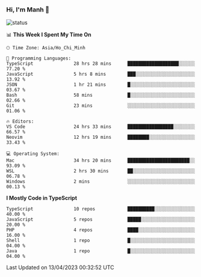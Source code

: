 ### Hi, I'm Manh 👋

![status](https://badge.stateful.com/manhhn01/status.svg)

<!--START_SECTION:waka-->
📊 **This Week I Spent My Time On** 

```text
🕑︎ Time Zone: Asia/Ho_Chi_Minh

💬 Programming Languages: 
TypeScript               28 hrs 28 mins      ███████████████████░░░░░░   77.20 % 
JavaScript               5 hrs 8 mins        ███░░░░░░░░░░░░░░░░░░░░░░   13.92 % 
JSON                     1 hr 21 mins        █░░░░░░░░░░░░░░░░░░░░░░░░   03.67 % 
Bash                     58 mins             █░░░░░░░░░░░░░░░░░░░░░░░░   02.66 % 
Git                      23 mins             ░░░░░░░░░░░░░░░░░░░░░░░░░   01.06 % 

🔥 Editors: 
VS Code                  24 hrs 33 mins      █████████████████░░░░░░░░   66.57 % 
Neovim                   12 hrs 19 mins      ████████░░░░░░░░░░░░░░░░░   33.43 % 

💻 Operating System: 
Mac                      34 hrs 20 mins      ███████████████████████░░   93.09 % 
WSL                      2 hrs 30 mins       ██░░░░░░░░░░░░░░░░░░░░░░░   06.78 % 
Windows                  2 mins              ░░░░░░░░░░░░░░░░░░░░░░░░░   00.13 % 
```

**I Mostly Code in TypeScript** 

```text
TypeScript               10 repos            ██████████░░░░░░░░░░░░░░░   40.00 % 
JavaScript               5 repos             █████░░░░░░░░░░░░░░░░░░░░   20.00 % 
PHP                      4 repos             ████░░░░░░░░░░░░░░░░░░░░░   16.00 % 
Shell                    1 repo              █░░░░░░░░░░░░░░░░░░░░░░░░   04.00 % 
Java                     1 repo              █░░░░░░░░░░░░░░░░░░░░░░░░   04.00 % 
```




 Last Updated on 13/04/2023 00:32:52 UTC
<!--END_SECTION:waka-->
